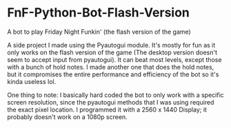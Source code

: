 # FnF-Python-Bot-Flash-Version
A bot to play Friday Night Funkin' (the flash version of the game)

A side project I made using the Pyautogui module. It's mostly for fun as it only works on the flash version of the game (The desktop version doesn't seem to accept input from
pyautogui). It can beat most levels, except those with a bunch of hold notes. I made another one that does the hold notes, but it compromises the entire performance and 
efficiency of the bot so it's kinda useless lol. 

One thing to note:
I basically hard coded the bot to only work with a specific screen resolution, since the pyautogui methods that I was using required the exact pixel location.
I programmed it with a 2560 x 1440 Display; it probably doesn't work on a 1080p screen. 
